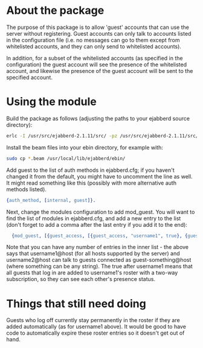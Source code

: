 About the package
=================
The purpose of this package is to allow 'guest' accounts that can use the server without registering. Guest accounts can only talk to accounts listed in the configuration file (i.e. no messages can go to them except from whitelisted accounts, and they can only send to whitelisted accounts).

In addition, for a subset of the whitelisted accounts (as specified in the configuration) the guest account will see the presence of the whitelisted account, and likewise the presence of the guest account will be sent to the specified account.

Using the module
================
Build the package as follows (adjusting the paths to your ejabberd source directory):

```bash
erlc -I /usr/src/ejabberd-2.1.11/src/ -pz /usr/src/ejabberd-2.1.11/src/ *.erl
```

Install the beam files into your ebin directory, for example with:

```bash
sudo cp *.beam /usr/local/lib/ejabberd/ebin/
```

Add guest to the list of auth methods in ejabberd.cfg; if you haven't changed it from the default, you might have to uncomment the line as well. It might read something like this (possibly with more alternative auth methods listed).

```erlang
{auth_method, [internal, guest]}.
```

Next, change the modules configuration to add mod_guest. You will want to find the list of modules in ejabberd.cfg, and add a new entry to the list (don't forget to add a comma after the last entry if you add it to the end):

```erlang
  {mod_guest, [{guest_access, [{guest_access, "username1", true}, {guest_access, "username2", false}]}]}
```
Note that you can have any number of entries in the inner list - the above says that username1@host (for all hosts supported by the server) and username2@host can talk to guests connected as guest-something@host (where something can be any string). The true after username1 means that all guests that log in are added to username1's roster with a two-way subscription, so they can see each other's presence status.

Things that still need doing
============================
Guests who log off currently stay permanently in the roster if they are added automatically (as for username1 above). It would be good to have code to automatically expire these roster entries so it doesn't get out of hand.

